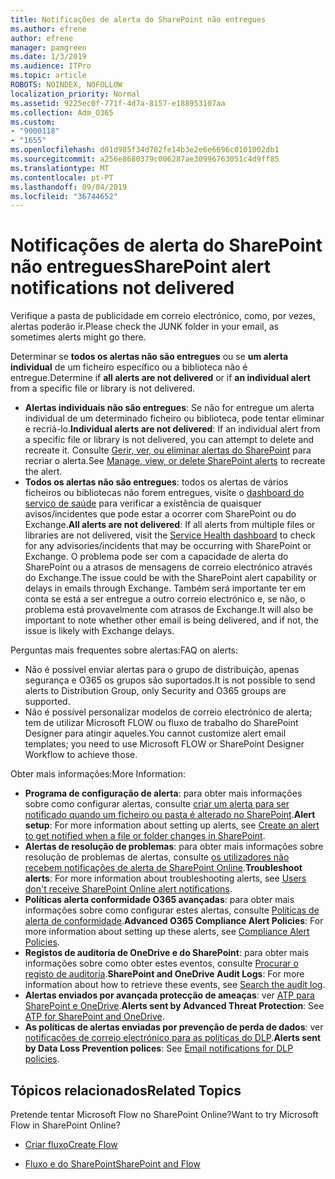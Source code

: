 ```yaml
---
title: Notificações de alerta do SharePoint não entregues
ms.author: efrene
author: efrene
manager: pamgreen
ms.date: 1/3/2019
ms.audience: ITPro
ms.topic: article
ROBOTS: NOINDEX, NOFOLLOW
localization_priority: Normal
ms.assetid: 9225ec0f-771f-4d7a-8157-e188953107aa
ms.collection: Adm_O365
ms.custom:
- "9000118"
- "1655"
ms.openlocfilehash: d01d985f34d782fe14b3e2e6e6696c0101002db1
ms.sourcegitcommit: a256e8680379c006287ae30996763051c4d9ff85
ms.translationtype: MT
ms.contentlocale: pt-PT
ms.lasthandoff: 09/04/2019
ms.locfileid: "36744652"
---
```

# <a name="sharepoint-alert-notifications-not-delivered"></a><span data-ttu-id="0b9f6-102">Notificações de alerta do SharePoint não entregues</span><span class="sxs-lookup"><span data-stu-id="0b9f6-102">SharePoint alert notifications not delivered</span></span>

<span data-ttu-id="0b9f6-103">Verifique a pasta de publicidade em correio electrónico, como, por vezes, alertas poderão ir.</span><span class="sxs-lookup"><span data-stu-id="0b9f6-103">Please check the JUNK folder in your email, as sometimes alerts might go there.</span></span>

<span data-ttu-id="0b9f6-104">Determinar se **todos os alertas não são entregues** ou se **um alerta individual** de um ficheiro específico ou a biblioteca não é entregue.</span><span class="sxs-lookup"><span data-stu-id="0b9f6-104">Determine if **all alerts are not delivered** or if **an individual alert** from a specific file or library is not delivered.</span></span>

- <span data-ttu-id="0b9f6-105">**Alertas individuais não são entregues**: Se não for entregue um alerta individual de um determinado ficheiro ou biblioteca, pode tentar eliminar e recriá-lo.</span><span class="sxs-lookup"><span data-stu-id="0b9f6-105">**Individual alerts are not delivered**: If an individual alert from a specific file or library is not delivered, you can attempt to delete and recreate it.</span></span> <span data-ttu-id="0b9f6-106">Consulte [Gerir, ver, ou eliminar alertas do SharePoint](https://support.office.com/article/manage-view-or-delete-sharepoint-alerts-99dfb19c-9a90-4a8c-aba1-aa8c8afb0de2?ui=en-US&rs=&ad=US#ID0EAADAAA=Online) para recriar o alerta.</span><span class="sxs-lookup"><span data-stu-id="0b9f6-106">See [Manage, view, or delete SharePoint alerts](https://support.office.com/article/manage-view-or-delete-sharepoint-alerts-99dfb19c-9a90-4a8c-aba1-aa8c8afb0de2?ui=en-US&rs=&ad=US#ID0EAADAAA=Online) to recreate the alert.</span></span>
- <span data-ttu-id="0b9f6-107">**Todos os alertas não são entregues**: todos os alertas de vários ficheiros ou bibliotecas não forem entregues, visite o [dashboard do serviço de saúde](https://admin.microsoft.com/AdminPortal/Home#/servicehealth) para verificar a existência de quaisquer avisos/incidentes que pode estar a ocorrer com SharePoint ou do Exchange.</span><span class="sxs-lookup"><span data-stu-id="0b9f6-107">**All alerts are not delivered**: If all alerts from multiple files or libraries are not delivered, visit the [Service Health dashboard](https://admin.microsoft.com/AdminPortal/Home#/servicehealth) to check for any advisories/incidents that may be occurring with SharePoint or Exchange.</span></span> <span data-ttu-id="0b9f6-108">O problema pode ser com a capacidade de alerta do SharePoint ou a atrasos de mensagens de correio electrónico através do Exchange.</span><span class="sxs-lookup"><span data-stu-id="0b9f6-108">The issue could be with the SharePoint alert capability or delays in emails through Exchange.</span></span> <span data-ttu-id="0b9f6-109">Também será importante ter em conta se está a ser entregue a outro correio electrónico e, se não, o problema está provavelmente com atrasos de Exchange.</span><span class="sxs-lookup"><span data-stu-id="0b9f6-109">It will also be important to note whether other email is being delivered, and if not, the issue is likely with Exchange delays.</span></span>

<span data-ttu-id="0b9f6-110">Perguntas mais frequentes sobre alertas:</span><span class="sxs-lookup"><span data-stu-id="0b9f6-110">FAQ on alerts:</span></span>

- <span data-ttu-id="0b9f6-111">Não é possível enviar alertas para o grupo de distribuição, apenas segurança e O365 os grupos são suportados.</span><span class="sxs-lookup"><span data-stu-id="0b9f6-111">It is not possible to send alerts to Distribution Group, only Security and O365 groups are supported.</span></span>
- <span data-ttu-id="0b9f6-112">Não é possível personalizar modelos de correio electrónico de alerta; tem de utilizar Microsoft FLOW ou fluxo de trabalho do SharePoint Designer para atingir aqueles.</span><span class="sxs-lookup"><span data-stu-id="0b9f6-112">You cannot customize alert email templates; you need to use Microsoft FLOW or SharePoint Designer Workflow to achieve those.</span></span>

<span data-ttu-id="0b9f6-113">Obter mais informações:</span><span class="sxs-lookup"><span data-stu-id="0b9f6-113">More Information:</span></span>

- <span data-ttu-id="0b9f6-114">**Programa de configuração de alerta**: para obter mais informações sobre como configurar alertas, consulte [criar um alerta para ser notificado quando um ficheiro ou pasta é alterado no SharePoint](https://support.office.com/article/create-an-alert-to-get-notified-when-a-file-or-folder-changes-in-sharepoint-e5a79e7b-a146-46da-a9ef-d65409ba8918).</span><span class="sxs-lookup"><span data-stu-id="0b9f6-114">**Alert setup**: For more information about setting up alerts, see [Create an alert to get notified when a file or folder changes in SharePoint](https://support.office.com/article/create-an-alert-to-get-notified-when-a-file-or-folder-changes-in-sharepoint-e5a79e7b-a146-46da-a9ef-d65409ba8918).</span></span>
- <span data-ttu-id="0b9f6-115">**Alertas de resolução de problemas**: para obter mais informações sobre resolução de problemas de alertas, consulte [os utilizadores não recebem notificações de alerta de SharePoint Online](https://docs.microsoft.com/sharepoint/support/sites/no-alert-notifications).</span><span class="sxs-lookup"><span data-stu-id="0b9f6-115">**Troubleshoot alerts**: For more information about troubleshooting alerts, see [Users don't receive SharePoint Online alert notifications](https://docs.microsoft.com/sharepoint/support/sites/no-alert-notifications).</span></span>
- <span data-ttu-id="0b9f6-116">**Políticas alerta conformidade O365 avançadas**: para obter mais informações sobre como configurar estes alertas, consulte [Políticas de alerta de conformidade](https://docs.microsoft.com/office365/securitycompliance/alert-policies).</span><span class="sxs-lookup"><span data-stu-id="0b9f6-116">**Advanced O365 Compliance Alert Policies**: For more information about setting up these alerts, see [Compliance Alert Policies](https://docs.microsoft.com/office365/securitycompliance/alert-policies).</span></span>
- <span data-ttu-id="0b9f6-117">**Registos de auditoria de OneDrive e do SharePoint**: para obter mais informações sobre como obter estes eventos, consulte [Procurar o registo de auditoria](https://docs.microsoft.com/office365/securitycompliance/search-the-audit-log-in-security-and-compliance#search-the-audit-log).</span><span class="sxs-lookup"><span data-stu-id="0b9f6-117">**SharePoint and OneDrive Audit Logs**: For more information about how to retrieve these events, see [Search the audit log](https://docs.microsoft.com/office365/securitycompliance/search-the-audit-log-in-security-and-compliance#search-the-audit-log).</span></span>
- <span data-ttu-id="0b9f6-118">**Alertas enviados por avançada protecção de ameaças**: ver [ATP para SharePoint e OneDrive](https://docs.microsoft.com/office365/securitycompliance/atp-for-spo-odb-and-teams).</span><span class="sxs-lookup"><span data-stu-id="0b9f6-118">**Alerts sent by Advanced Threat Protection**: See [ATP for SharePoint and OneDrive](https://docs.microsoft.com/office365/securitycompliance/atp-for-spo-odb-and-teams).</span></span>
- <span data-ttu-id="0b9f6-119">**As políticas de alertas enviadas por prevenção de perda de dados**: ver [notificações de correio electrónico para as políticas do DLP](https://docs.microsoft.com/office365/securitycompliance/use-notifications-and-policy-tips).</span><span class="sxs-lookup"><span data-stu-id="0b9f6-119">**Alerts sent by Data Loss Prevention polices**: See [Email notifications for DLP policies](https://docs.microsoft.com/office365/securitycompliance/use-notifications-and-policy-tips).</span></span>

## <a name="related-topics"></a><span data-ttu-id="0b9f6-120">Tópicos relacionados</span><span class="sxs-lookup"><span data-stu-id="0b9f6-120">Related Topics</span></span>

<span data-ttu-id="0b9f6-121">Pretende tentar Microsoft Flow no SharePoint Online?</span><span class="sxs-lookup"><span data-stu-id="0b9f6-121">Want to try Microsoft Flow in SharePoint Online?</span></span>

- [<span data-ttu-id="0b9f6-122">Criar fluxo</span><span class="sxs-lookup"><span data-stu-id="0b9f6-122">Create Flow</span></span>](https://support.office.com/article/a9c3e03b-0654-46af-a254-20252e580d01)

- [<span data-ttu-id="0b9f6-123">Fluxo e do SharePoint</span><span class="sxs-lookup"><span data-stu-id="0b9f6-123">SharePoint and Flow</span></span>](https://flow.microsoft.com//blog/sharepoint-and-flow/)
